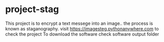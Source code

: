 # project-stag
This project is to encrypt a text messege into an image.. the process is known as staganography.
visit https://imagesteg.pythonanywhere.com to check the project
To download the software check software output folder
